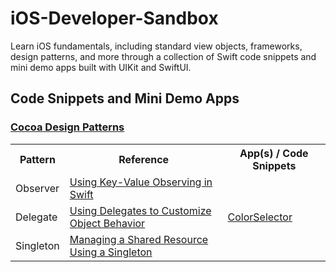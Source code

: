 # iOS-Developer-Sandbox
Learn iOS fundamentals, including standard view objects, frameworks, design patterns, and more through a collection of Swift code snippets and mini demo apps built with UIKit and SwiftUI.

## Code Snippets and Mini Demo Apps

### [Cocoa Design Patterns](https://developer.apple.com/documentation/swift/cocoa-design-patterns)

<table>
  <tr>
    <th>Pattern</th>
    <th>Reference</th>
    <th>App(s) / Code Snippets</th>
  </tr>
  <tr>
    <td>Observer</td>
    <td><a href="https://developer.apple.com/documentation/swift/using-key-value-observing-in-swift">Using Key-Value Observing in Swift</a></td>
    <td></td>
  </tr>
  <tr>
    <td>Delegate</td>
    <td><a href="https://developer.apple.com/documentation/swift/using-delegates-to-customize-object-behavior">Using Delegates to Customize Object Behavior</a></td>
    <td><a href="/ColorSelector">ColorSelector</a></td>
  </tr>
  <tr>
    <td>Singleton</td>
    <td><a href="https://developer.apple.com/documentation/swift/managing-a-shared-resource-using-a-singleton">Managing a Shared Resource Using a Singleton</a></td>
    <td></td>
  </tr>
</table>

